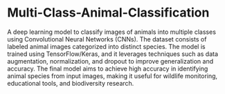 # Multi-Class-Animal-Classification
A deep learning model to classify images of animals into multiple classes using Convolutional Neural Networks (CNNs). The dataset consists of labeled animal images categorized into distinct species. The model is trained using TensorFlow/Keras, and it leverages techniques such as data augmentation, normalization, and dropout to improve generalization and accuracy. The final model aims to achieve high accuracy in identifying animal species from input images, making it useful for wildlife monitoring, educational tools, and biodiversity research.
